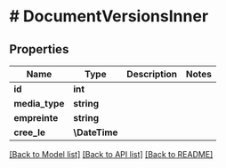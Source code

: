 # # DocumentVersionsInner

## Properties

Name | Type | Description | Notes
------------ | ------------- | ------------- | -------------
**id** | **int** |  |
**media_type** | **string** |  |
**empreinte** | **string** |  |
**cree_le** | **\DateTime** |  |

[[Back to Model list]](../../README.md#models) [[Back to API list]](../../README.md#endpoints) [[Back to README]](../../README.md)
